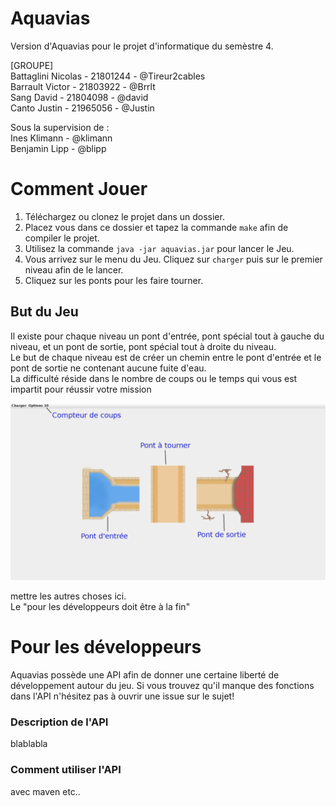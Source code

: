 # Aquavias

Version d'Aquavias pour le projet d'informatique du semèstre 4.  
  
[GROUPE]  
Battaglini Nicolas - 21801244 - @Tireur2cables  
Barrault Victor - 21803922 - @Brrlt  
Sang David - 21804098 - @david  
Canto Justin - 21965056 - @Justin   
  
Sous la supervision de :  
Ines Klimann - @klimann  
Benjamin Lipp - @blipp  
  
# Comment Jouer
    
1.  Téléchargez ou clonez le projet dans un dossier.
2.  Placez vous dans ce dossier et tapez la commande `make` afin de compiler le projet.
3.  Utilisez la commande `java -jar aquavias.jar` pour lancer le Jeu.
4.  Vous arrivez sur le menu du Jeu. Cliquez sur `charger` puis sur le premier niveau afin de le lancer.
5.  Cliquez sur les ponts pour les faire tourner.
  

## But du Jeu
  
Il existe pour chaque niveau un pont d'entrée, pont spécial tout à gauche du niveau, et un pont de sortie, pont spécial tout à droite du niveau.  
Le but de chaque niveau est de créer un chemin entre le pont d'entrée et le pont de sortie ne contenant aucune fuite d'eau.  
La difficulté réside dans le nombre de coups ou le temps qui vous est impartit pour réussir votre mission  
  
![image info](./resources/img/screenshot_niveau1.png)
  
  
  
mettre les autres choses ici.  
Le "pour les développeurs doit être à la fin"  
  
  
  
# Pour les développeurs
  
Aquavias possède une API afin de donner une certaine liberté de développement autour du jeu.
Si vous trouvez qu'il manque des fonctions dans l'API n'hésitez pas à ouvrir une issue sur le sujet!  
  
### Description de l'API
  
blablabla  
  
  
### Comment utiliser l'API
  
avec maven etc..  
  